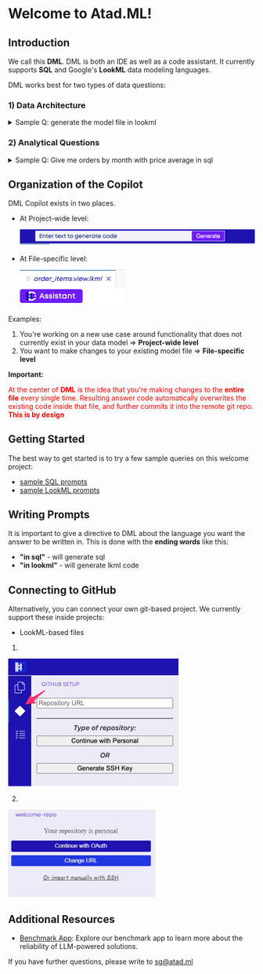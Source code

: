# Welcome to Atad.ML!

## Introduction

We call this **DML**. DML is both an IDE as well as a code assistant. It currently supports **SQL** and Google's **LookML** data modeling languages.

DML works best for two types of data questions:

### 1) Data Architecture

<details> 
<summary>Sample Q: generate the model file in lookml </summary>
	
```	
# ecommerce.model.lkml

include: "users.view.lkml"
include: "orders.view.lkml"
include: "order_items.view.lkml"

explore: users {
  join: orders {
    type: left
    sql_on: ${users.id} = ${orders.user_id} ;;
    relationship: one_to_many
  }
  
  join: order_items {
    type: left
    sql_on: ${users.id} = ${order_items.user_id} ;;
    relationship: one_to_many
  }
}
....
```

</details> 

### 2) Analytical Questions

<details> 
<summary>Sample Q: Give me orders by month with price average in sql</summary>

```
SELECT 
    EXTRACT(MONTH FROM o.created_at) AS month,
    EXTRACT(YEAR FROM o.created_at) AS year,
    AVG(oi.sale_price) AS average_order_price
FROM 
    public.orders o
JOIN 
    public.order_items oi ON o.id = oi.order_id
GROUP BY 
    EXTRACT(MONTH FROM o.created_at), EXTRACT(YEAR FROM o.created_at)
ORDER BY 
    year, month

```

</details> 

## Organization of the Copilot

DML Copilot exists in two places.

- At Project-wide level:

    <img width="544" alt="image" src="./images/copilot_project.png">

- At File-specific level:

    <img width="215" alt="image" src="./images/copilot_file.png">

Examples:
1. You're working on a new use case around functionality that does not currently exist in your data model => **Project-wide level**
2. You want to make changes to your existing model file => **File-specific level**

**Important:**

<span style="color:red;">At the center of **DML** is the idea that you're making changes to the **entire file** every single time. Resulting answer code automatically overwrites the existing code inside that file, and further commits it into the remote git repo. **This is by design**</span>


## Getting Started

The best way to get started is to try a few sample queries on this welcome project:

- [sample SQL prompts](./sample_notebook2.sql.aiconv)
- [sample LookML prompts](./sample_notebook.sql.aiconv)

## Writing Prompts

It is important to give a directive to DML about the language you want the answer to be written in. This is done with the **ending words** like this:
- **"in sql"** - will generate sql
- **"in lookml"** - will generate lkml code


## Connecting to GitHub

Alternatively, you can connect your own git-based project. We currently support these inside projects:
- LookML-based files

1.
<img width="348" alt="image" src="./images/git1.png">

2.
<img width="302" alt="image" src="./images/git2.PNG">


## Additional Resources

- [Benchmark App](https://llmsql.streamlit.app/): Explore our benchmark app to learn more about the reliability of LLM-powered solutions.

If you have further questions, please write to [sg@atad.ml](mailto:sg@atad.ml)